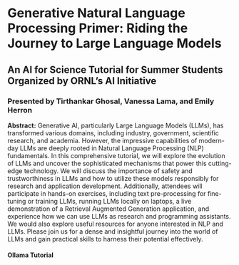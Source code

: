 # Generative Natural Language Processing Primer: Riding the Journey to Large Language Models
## An AI for Science Tutorial for Summer Students Organized by ORNL’s AI Initiative
### Presented by Tirthankar Ghosal, Vanessa Lama, and Emily Herron

**Abstract:** Generative AI, particularly Large Language Models (LLMs), has transformed various domains, including industry, government, scientific research, and academia. However, the impressive capabilities of modern-day LLMs are deeply rooted in Natural Language Processing (NLP) fundamentals. In this comprehensive tutorial, we will explore the evolution of LLMs and uncover the sophisticated mechanisms that power this cutting-edge technology. We will discuss the importance of safety and trustworthiness in LLMs and how to utilize these models responsibly for research and application development. Additionally, attendees will participate in hands-on exercises, including text pre-processing for fine-tuning or training LLMs, running LLMs locally on laptops, a live demonstration of a Retrieval Augmented Generation application, and experience how we can use LLMs as research and programming assistants. We would also explore useful resources for anyone interested in NLP and LLMs. Please join us for a dense and insightful journey into the world of LLMs and gain practical skills to harness their potential effectively. 


#### Ollama Tutorial


